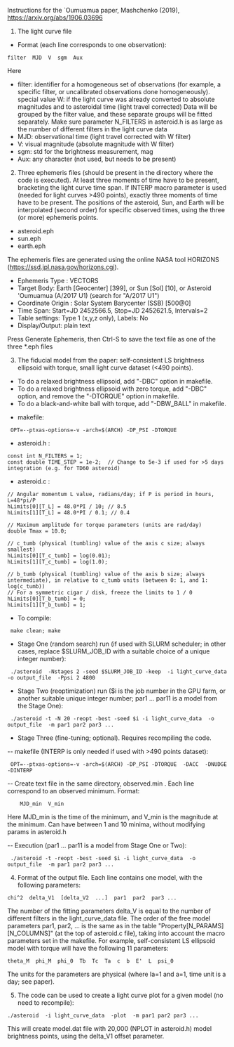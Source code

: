 Instructions for the `Oumuamua paper, Mashchenko (2019), https://arxiv.org/abs/1906.03696

1) The light curve file
 - Format (each line corresponds to one observation):
```
filter  MJD  V  sgm  Aux
``` 
Here 
 - filter: identifier for a homogeneous set of observations (for example, a specific filter, or uncalibrated observations done homogeneously).
           special value W: if the light curve was already converted to absolute magnitudes and to asteroidal time (light travel corrected)
           Data will be grouped by the filter value, and these separate groups will be fitted separately. Make sure parameter N_FILTERS in asteroid.h is as large
           as the number of different filters in the light curve data
 - MJD: observational time (light travel corrected with W filter)
 - V: visual magnitude (absolute magnitude with W filter)
 - sgm: std for the brightness measurement, mag
 - Aux: any character (not used, but needs to be present)

2) Three ephemeris files (should be present in the directory where the code is executed). At least three moments of time have to be present, bracketing the
light curve time span. If INTERP macro parameter is used (needed for light curves >490 points), exactly three moments of time have to be present. The positions
of the asteroid, Sun, and Earth will be interpolated (second order) for specific observed times, using the three (or more) ephemeris points.
 - asteroid.eph
 - sun.eph
 - earth.eph
 
 The ephemeris files are generated using the online NASA tool HORIZONS (https://ssd.jpl.nasa.gov/horizons.cgi).
  - Ephemeris Type : VECTORS
  - Target Body: Earth [Geocenter] [399], or Sun [Sol] [10], or Asteroid 'Oumuamua (A/2017 U1)  (search for "A/2017 U1")
  - Coordinate Origin :	Solar System Barycenter (SSB) [500@0]
  - Time Span: Start=JD 2452566.5, Stop=JD 2452621.5, Intervals=2
  - Table settings: Type 1 (x,y,z only), Labels: No
  - Display/Output: plain text
  
Press Generate Ephemeris, then Ctrl-S to save the text file as one of the three *.eph files

3) The fiducial model from the paper: self-consistent LS brightness ellipsoid with torque, small light curve dataset (<490 points). 
 * To do a relaxed brightness ellipsoid, add "-DBC" option in makefile. 
 * To do a relaxed brightness ellipsoid with zero torque, add "-DBC" option, and remove the "-DTORQUE" option in makefile. 
 * To do a black-and-white ball with torque, add "-DBW_BALL" in makefile.

 - makefile:
```
 OPT=--ptxas-options=-v -arch=$(ARCH) -DP_PSI -DTORQUE
``` 
  - asteroid.h :
```
const int N_FILTERS = 1;
const double TIME_STEP = 1e-2;  // Change to 5e-3 if used for >5 days integration (e.g. for TD60 asteroid)
```  
  - asteroid.c :
```
// Angular momentum L value, radians/day; if P is period in hours, L=48*pi/P
hLimits[0][T_L] = 48.0*PI / 10; // 8.5
hLimits[1][T_L] = 48.0*PI / 0.1; // 0.4    

// Maximum amplitude for torque parameters (units are rad/day)
double Tmax = 10.0;

// c_tumb (physical (tumbling) value of the axis c size; always smallest)
hLimits[0][T_c_tumb] = log(0.01);
hLimits[1][T_c_tumb] = log(1.0);                
    
// b_tumb (physical (tumbling) value of the axis b size; always intermediate), in relative to c_tumb units (between 0: 1, and 1: log(c_tumb))
// For a symmetric cigar / disk, freeze the limits to 1 / 0
hLimits[0][T_b_tumb] = 0;
hLimits[1][T_b_tumb] = 1;
```
 
 - To compile:
```
 make clean; make
```
 - Stage One (random search) run (if used with SLURM scheduler; in other cases, replace $SLURM_JOB_ID with a suitable choice of a unique integer number):
```
 ./asteroid  -Nstages 2 -seed $SLURM_JOB_ID -keep  -i light_curve_data  -o output_file  -Ppsi 2 4800
```
 - Stage Two (reoptimization) run ($i is the job number in the GPU farm, or another suitable unique integer number; par1 ... par11 is a model from the Stage One):
```
 ./asteroid -t -N 20 -reopt -best -seed $i -i light_curve_data  -o output_file  -m par1 par2 par3 ...
```
 - Stage Three (fine-tuning; optional). Requires recompiling the code.

 -- makefile (INTERP is only needed if used with >490 points dataset):
```
 OPT=--ptxas-options=-v -arch=$(ARCH) -DP_PSI -DTORQUE  -DACC  -DNUDGE  -DINTERP
```
 -- Create text file in the same directory, observed.min . Each line correspond to an observed minimum. Format:
```
    MJD_min  V_min
```
 Here MJD_min is the time of the minimum, and V_min is the magnitude at the minimum. Can have between 1 and 10 minima, without modifying params in asteroid.h

 -- Execution (par1 ... par11 is a model from Stage One or Two):
```
 ./asteroid -t -reopt -best -seed $i -i light_curve_data  -o output_file  -m par1 par2 par3 ...
``` 
 
4) Format of the output file. Each line contains one model, with the following parameters:
```
chi^2  delta_V1  [delta_V2  ...]  par1  par2  par3 ...
```

The number of the fitting parameters delta_V is equal to the number of different filters in the light_curve_data file. The order of the free model parameters par1, par2, ...
is the same as in the table "Property[N_PARAMS][N_COLUMNS]" (at the top of asteroid.c file), taking into account the macro parameters set in the makefile. For example,
self-consistent LS ellipsoid model with torque will have the following 11 parameters:
```
theta_M  phi_M  phi_0  Tb  Tc  Ta  c  b  E'  L  psi_0
```
The units for the parameters are physical (where Ia=1 and a=1, time unit is a day; see paper).

5) The code can be used to create a light curve plot for a given model (no need to recompile):
```
./asteroid  -i light_curve_data  -plot  -m par1 par2 par3 ...
```
This will create model.dat file with 20,000 (NPLOT in asteroid.h) model brightness points, using the delta_V1 offset parameter.
